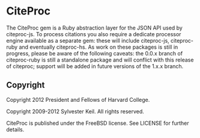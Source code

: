 CiteProc
========
The CiteProc gem is a Ruby abstraction layer for the JSON API used by
citeproc-js. To process citations you also require a dedicate processor engine
available as a separate gem: these will include citeproc-js, citeproc-ruby and
eventually citeproc-hs. As work on these packages is still in progress, please
be aware of the following caveats: the 0.0.x branch of citeproc-ruby is still
a standalone package and will conflict with this release of citeproc; support
will be added in future versions of the 1.x.x branch.

Copyright
---------
Copyright 2012 President and Fellows of Harvard College.

Copyright 2009-2012 Sylvester Keil. All rights reserved.

CiteProc is published under the FreeBSD license.
See LICENSE for further details.
